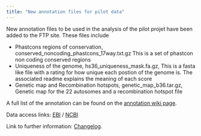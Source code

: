 ```yaml
---
title: "New annotation files for pilot data"
---
```

                    
New annotation files to be used in the analysis of the pilot projet have been added to the FTP site. These files include

*   Phastcons regions of conservation, conserved_noncoding_phastcons_17way.txt.gz This is a set of phastcon non coding conserved regions
*   Uniqueness of the genome, hs36_uniqueness_mask.fa.gz, This is a fasta like file with a rating for how unique each postion of the genome is. The associated readme explains the meaning of each score
*   Genetic map and Recombination hotspots, genetic_map_b36.tar.gz, Genetic map for the 22 autosomes and a recombination hotspot file

A full list of the annotation can be found on the [annotation wiki page](http://1000genomes.org/wiki/doku.php?id=1000_genomes:analysis:annotation).

Data access links: [EBI](ftp://ftp.1000genomes.ebi.ac.uk/vol1/ftp/pilot_data/technical/reference/) / [NCBI](ftp://ftp-trace.ncbi.nih.gov/1000genomes/ftp/pilot_data/technical/reference/)

Link to further information: [Changelog](ftp://ftp.1000genomes.ebi.ac.uk/vol1/ftp/changelog_details/changelog_details_20091110_new_reference_annotation).
